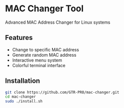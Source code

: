# MAC Changer Tool

Advanced MAC Address Changer for Linux systems

## Features
- Change to specific MAC address
- Generate random MAC address
- Interactive menu system
- Colorful terminal interface

## Installation
```bash
git clone https://github.com/GTR-PR0/mac-changer.git
cd mac-changer
sudo ./install.sh
